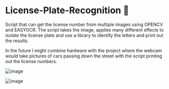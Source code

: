 # License-Plate-Recognition :police_officer:	
Script that can get the license number from multiple images using OPENCV and EASYOCR.
The script takes the image, applies many different effects to isolate the license plate and use a library to identify the letters and print out the results. 

<p>In the future I might combine hardware with the project where the webcam would take pictures of cars passing down the street with the script printing out the license numbers. </p>

![image](https://user-images.githubusercontent.com/44876651/190879208-556e0f66-7118-427a-952c-c2afdc868d61.png)

![image](https://user-images.githubusercontent.com/44876651/190879088-87b5a7a2-a3f1-4c6b-98cc-995162a55e28.png)

